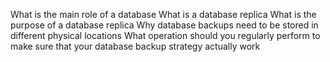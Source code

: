 What is the main role of a database What is a database replica What is the purpose of a database replica Why database backups need to be stored in different physical locations What operation should you regularly perform to make sure that your database backup strategy actually work
